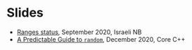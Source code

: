 # Slides

- [Ranges status](ranges-status/ranges.md), September 2020, Israeli NB
- [A Predictable Guide to `random`](predictable-guide-to-random/random.md), December 2020, Core C++
